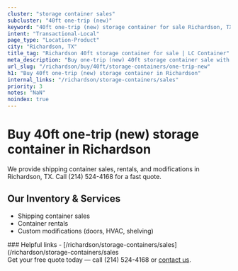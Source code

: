```yaml
---
cluster: "storage container sales"
subcluster: "40ft one-trip (new)"
keyword: "40ft one-trip (new) storage container for sale Richardson, TX"
intent: "Transactional-Local"
page_type: "Location-Product"
city: "Richardson, TX"
title_tag: "Richardson 40ft storage container for sale | LC Container"
meta_description: "Buy one-trip (new) 40ft storage container sale with local delivery in Richardson, TX. LC Container — local Since 2003. Request a fast quote today."
url_slug: "/richardson/buy/40ft/storage-containers/one-trip-new"
h1: "Buy 40ft one-trip (new) storage container in Richardson"
internal_links: "/richardson/storage-containers/sales"
priority: 3
notes: "NaN"
noindex: true
---
```


# Buy 40ft one-trip (new) storage container in Richardson

We provide shipping container sales, rentals, and modifications in Richardson, TX. Call (214) 524-4168 for a fast quote.

## Our Inventory & Services
- Shipping container sales
- Container rentals
- Custom modifications (doors, HVAC, shelving)

<div data-section="internal-links">
### Helpful links
- [/richardson/storage-containers/sales](/richardson/storage-containers/sales
</div>

<div data-section="cta">
Get your free quote today — call (214) 524-4168 or <a href="/contact">contact us</a>.
</div>

<script type="application/ld+json">{"@context":"https://schema.org","@type":"FAQPage","mainEntity":[{"@type":"Question","name":"How much does delivery cost in Richardson, TX?","acceptedAnswer":{"@type":"Answer","text":"Delivery costs vary by distance and container size. Most deliveries in Richardson, TX range from $150-$300. Call (214) 524-4168 for an exact quote based on your specific location."}},{"@type":"Question","name":"Do you offer financing or payment plans?","acceptedAnswer":{"@type":"Answer","text":"We accept major credit cards, checks, and can discuss commercial terms for bulk purchases. Call (214) 524-4168 to discuss options."}},{"@type":"Question","name":"Can you customize containers in Richardson, TX?","acceptedAnswer":{"@type":"Answer","text":"Yes — we perform modifications like doors, HVAC, insulation, and shelving. Request a custom quote at (214) 524-4168 or via our contact form."}}]}</script>
